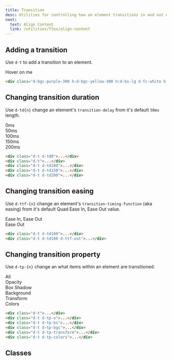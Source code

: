 ```yaml
---
title: Transition
desc: Utilities for controlling how an element transitions in and out of states.
next:
  text: Align Content
  link: /utilities/flex/align-content
---
```


## Adding a transition

Use `d-t` to add a transition to an element.

<code-well-header class="d-fl-center d-p24 d-bgc-purple-100 d-bgo50 d-w100p d-hmn102" custom>
  <div class="d-fl-center d-p24 d-bar8 d-bgc-purple-300 h:d-bgc-yellow-300 h:d-bs-lg d-fs18 d-fw-bold d-fc-white h:d-fc-dark d-t d-c-pointer">Hover on me</div>
</code-well-header>

```html
<div class="d-bgc-purple-300 h:d-bgc-yellow-300 h:d-bs-lg d-fc-white h:d-fc-dark d-t">...</div>
```

## Changing transition duration

Use `d-td{n}` change an element's `transition-delay` from it's default `50ms` length.

<code-well-header class="d-fl-col3 d-flg8 d-p24 d-bgc-pink-100 d-bgo50 d-w100p d-hmn102 d-of-auto" custom>
  <div class="d-fl-center d-p24 d-bar8 d-bgc-pink-400 h:d-bgc-yellow-300 h:d-bs-lg d-fs18 d-fw-bold d-fc-white h:d-fc-dark d-t d-td0 d-c-pointer">0ms</div>
  <div class="d-fl-center d-p24 d-bar8 d-bgc-pink-400 h:d-bgc-yellow-300 h:d-bs-lg d-fs18 d-fw-bold d-fc-white h:d-fc-dark d-t d-c-pointer">50ms</div>
  <div class="d-fl-center d-p24 d-bar8 d-bgc-pink-400 h:d-bgc-yellow-300 h:d-bs-lg d-fs18 d-fw-bold d-fc-white h:d-fc-dark d-t d-td100 d-c-pointer">100ms</div>
  <div class="d-fl-center d-p24 d-bar8 d-bgc-pink-400 h:d-bgc-yellow-300 h:d-bs-lg d-fs18 d-fw-bold d-fc-white h:d-fc-dark d-t d-td150 d-c-pointer">150ms</div>
  <div class="d-fl-center d-p24 d-bar8 d-bgc-pink-400 h:d-bgc-yellow-300 h:d-bs-lg d-fs18 d-fw-bold d-fc-white h:d-fc-dark d-t d-td200 d-c-pointer">200ms</div>
</code-well-header>

```html
<div class="d-t d-td0">...</div>
<div class="d-t">...</div>
<div class="d-t d-td100">...</div>
<div class="d-t d-td150">...</div>
<div class="d-t d-td200">...</div>
```

## Changing transition easing

Use `d-ttf-{n}` change an element's `transition-timing-function` (aka easing) from it's default Quad Ease In, Ease Out value.

<code-well-header class="d-fl-col2 d-flg8 d-p24 d-bgc-green-100 d-bgo50 d-w100p d-hmn102" custom>
  <div class="d-fl-center d-p24 d-bar8 d-bgc-green-300 h:d-bgc-purple-100 h:d-bs-lg d-fs18 d-fw-bold d-t d-td100 d-c-pointer">Ease In, Ease Out</div>
  <div class="d-fl-center d-p24 d-bar8 d-bgc-green-300 h:d-bgc-purple-100 h:d-bs-lg d-fs18 d-fw-bold d-t d-td100 d-ttf-out d-c-pointer">Ease Out</div>
</code-well-header>

```html
<div class="d-t d-td100">...</div>
<div class="d-t d-td100 d-ttf-out">...</div>
```

## Changing transition property

Use `d-tp-{n}` change an what items within an element are transitioned.

<code-well-header class="d-fl-col3 d-flg8 d-p24 d-bgc-yellow-100 d-bgo50 d-w100p d-hmn102 d-of-auto" custom>
  <div class="d-fl-center d-p24 d-bar8 d-bgc-yellow-400 h:d-bgc-purple-100 h:d-bs-lg d-fs18 d-fw-bold d-fc-dark h:d-fc-red-400 d-t d-td100 d-c-pointer">All</div>
  <div class="d-fl-center d-p24 d-bar8 d-bgc-yellow-400 d-fs18 d-fw-bold d-fc-dark d-t d-td100 d-tp-o d-c-pointer h:d-o50">Opacity</div>
  <div class="d-fl-center d-p24 d-bar8 d-bgc-yellow-400 d-fs18 d-fw-bold d-fc-dark d-t d-td100 d-tp-bs d-c-pointer d-bs-sm h:d-bs-lg">Box Shadow</div>
  <div class="d-fl-center d-p24 d-bar8 d-bgc-yellow-400 h:d-bgc-purple-100 d-fs18 d-fw-bold d-fc-dark d-t d-td100 d-tp-bgc d-c-pointer">Background</div>
  <div class="d-fl-center d-p24 d-bar8 d-bgc-yellow-400 d-fs18 d-fw-bold d-fc-dark d-t d-td100 d-tp-transform d-c-pointer">Transform</div>
  <div class="d-fl-center d-p24 d-bar8 d-bgc-yellow-400 h:d-bgc-purple-100 d-fs18 d-fw-bold d-fc-dark h:d-fc-red-400 d-ba h:d-bc-yellow-500 d-t d-td100 d-tp-colors d-c-pointer">Colors</div>
</code-well-header>

```html
<div class="d-t">...</div>
<div class="d-t d-tp-o">...</div>
<div class="d-t d-tp-bs">...</div>
<div class="d-t d-tp-bgc">...</div>
<div class="d-t d-tp-transform">...</div>
<div class="d-t d-tp-colors">...</div>
```

## Classes

<div class="d-h464 d-of-y-scroll d-bb d-bc-black-200">
  <utility-class-table>
    <template #content>
      <tbody>
        <tr>
          <th scope="row" class="d-ff-mono d-fc-purple d-fw-normal d-fs12">.d-t</th>
          <td class="d-ff-mono d-fc-orange-500 d-fs12">
            transition-duration: var(--td25);<br/>
            transition-property: all;<br/>
            transition-timing-function: var(--ttf-in-out);<br/>
            transition-delay: 0s;</td>
        </tr>
      </tbody>
      <tbody v-for="i in ['td', 'ttf', 'tp', 't-delay']">
        <tr v-if="i === 'td'" v-for="d in [0, 50, 100, 150, 200]">
          <th scope="row" class="d-ff-mono d-fc-purple d-fw-normal d-fs12">.d-{{ i }}{{ d }}</th>
          <td class="d-ff-mono d-fc-orange-500 d-fs12">transition-duration: var(--td{{ d }}) !important;</td>
        </tr>
        <tr v-else-if="i === 'ttf'" v-for="t in ['in-out', 'out']">
          <th scope="row" class="d-ff-mono d-fc-purple d-fw-normal d-fs12">.d-{{ i }}-{{ t }}</th>
          <td class="d-ff-mono d-fc-orange-500 d-fs12">transition-timing-function: var(--ttf-{{ t }}) !important;</td>
        </tr>
        <tr v-else-if="i === 'tp'" v-for="p in ['all', 'o', 'bs', 'bgc', 'transform', 'colors']">
          <th scope="row" class="d-ff-mono d-fc-purple d-fw-normal d-fs12">.d-{{ i }}-{{ p }}</th>
          <td class="d-ff-mono d-fc-orange-500 d-fs12">
            transition-property:
              <span v-if="p === 'o'">opacity</span>
              <span v-else-if="p === 'bs'">box-shadow</span>
              <span v-else-if="p === 'bgc'">background-color</span>
              <span v-else-if="p === 'colors'">background-color, border-color, color, fill, stroke</span>
              <span v-else>{{ p }}</span>
            !important;
          </td>
        </tr>
        <tr v-else v-for="d in [25, 50, 100, 150, 200]">
          <th scope="row" class="d-ff-mono d-fc-purple d-fw-normal d-fs12">.d-{{ i }}{{ d }}</th>
          <td class="d-ff-mono d-fc-orange-500 d-fs12">transition-delay: var(--td{{ d }}) !important;</td>
        </tr>
      </tbody>
    </template>
  </utility-class-table>
</div>
